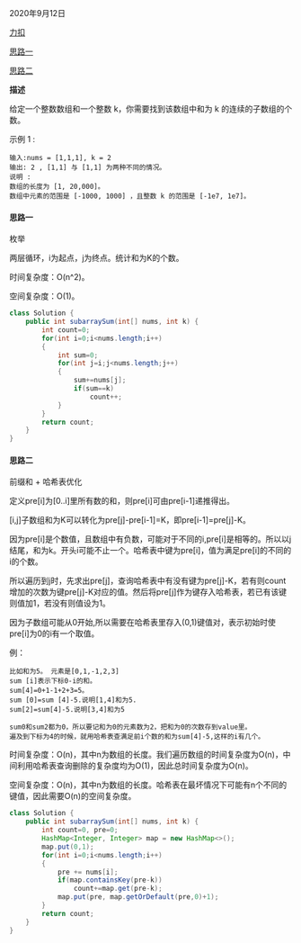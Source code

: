 2020年9月12日

[力扣](https://leetcode-cn.com/problems/subarray-sum-equals-k/submissions/)

[思路一](#思路一)

[思路二](#思路二)

**描述**

给定一个整数数组和一个整数 k，你需要找到该数组中和为 k 的连续的子数组的个数。

示例 1 :
```
输入:nums = [1,1,1], k = 2
输出: 2 , [1,1] 与 [1,1] 为两种不同的情况。
说明 :
数组的长度为 [1, 20,000]。
数组中元素的范围是 [-1000, 1000] ，且整数 k 的范围是 [-1e7, 1e7]。
```

#### 思路一

枚举

两层循环，i为起点，j为终点。统计和为K的个数。

时间复杂度：O(n^2)。

空间复杂度：O(1)。
```java
class Solution {
    public int subarraySum(int[] nums, int k) {
        int count=0;
        for(int i=0;i<nums.length;i++)
        {
            int sum=0;
            for(int j=i;j<nums.length;j++)
            {
                sum+=nums[j];
                if(sum==k)
                    count++;
            }
        }
        return count;
    }
}
```

#### 思路二

前缀和 + 哈希表优化

定义pre[i]为[0..i]里所有数的和，则pre[i]可由pre[i-1]递推得出。

[i,j]子数组和为K可以转化为pre[j]-pre[i-1]=K，即pre[i-1]=pre[j]-K。

因为pre[i]是个数值，且数组中有负数，可能对于不同的i,pre[i]是相等的。所以以j结尾，和为k。开头i可能不止一个。哈希表中键为pre[i]，值为满足pre[i]的不同的i的个数。

所以遍历到j时，先求出pre[j]，查询哈希表中有没有键为pre[j]-K，若有则count增加的次数为键pre[j]-K对应的值。然后将pre[j]作为键存入哈希表，若已有该键则值加1，若没有则值设为1。

因为子数组可能从0开始,所以需要在哈希表里存入(0,1)键值对，表示初始时使pre[i]为0的i有一个取值。

例：
```
比如和为5。 元素是[0,1,-1,2,3]
sum [i]表示下标0-i的和。
sum[4]=0+1-1+2+3=5。
sum [0]=sum [4]-5.说明[1,4]和为5.
sum[2]=sum[4]-5.说明[3,4]和为5

sum0和sum2都为0，所以要记和为0的元素数为2，把和为0的次数存到value里。
遍及到下标为4的时候，就用哈希表查满足前i个数的和为sum[4]-5,这样的i有几个。
```

时间复杂度：O(n)，其中n为数组的长度。我们遍历数组的时间复杂度为O(n)，中间利用哈希表查询删除的复杂度均为O(1)，因此总时间复杂度为O(n)。

空间复杂度：O(n)，其中n为数组的长度。哈希表在最坏情况下可能有n个不同的键值，因此需要O(n)的空间复杂度。

```java
class Solution {
    public int subarraySum(int[] nums, int k) {
        int count=0, pre=0;
        HashMap<Integer, Integer> map = new HashMap<>();
        map.put(0,1);
        for(int i=0;i<nums.length;i++)
        {
            pre += nums[i];
            if(map.containsKey(pre-k))
                count+=map.get(pre-k);
            map.put(pre, map.getOrDefault(pre,0)+1);
        }
        return count;
    }
}
```

